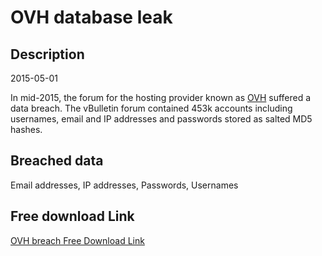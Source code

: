 # OVH database leak

## Description

2015-05-01

In mid-2015, the forum for the hosting provider known as <a href="https://www.ovh.com" target="_blank" rel="noopener">OVH</a> suffered a data breach. The vBulletin forum contained 453k accounts including usernames, email and IP addresses and passwords stored as salted MD5 hashes.

## Breached data

Email addresses, IP addresses, Passwords, Usernames

## Free download Link

[OVH breach Free Download Link](https://link-to.net/1229997/960.9109724966715/dynamic/?r=aHR0cHM6Ly93d3cubWVkaWFmaXJlLmNvbS92aWV3L0pmYTdDdTczc1ZzY0laTy9vdmguY29tL2ZpbGU=)